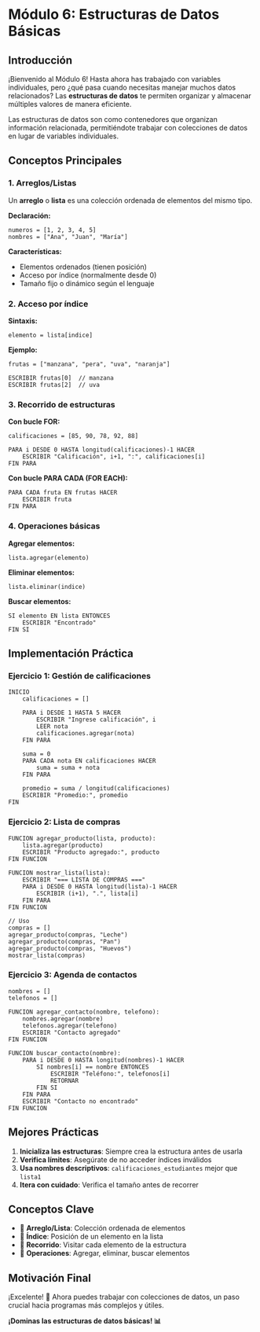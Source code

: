 # Módulo 6: Estructuras de Datos Básicas

## Introducción

¡Bienvenido al Módulo 6! Hasta ahora has trabajado con variables individuales, pero ¿qué pasa cuando necesitas manejar muchos datos relacionados? Las **estructuras de datos** te permiten organizar y almacenar múltiples valores de manera eficiente.

Las estructuras de datos son como contenedores que organizan información relacionada, permitiéndote trabajar con colecciones de datos en lugar de variables individuales.

## Conceptos Principales

### 1. Arreglos/Listas

Un **arreglo** o **lista** es una colección ordenada de elementos del mismo tipo.

**Declaración:**
```
numeros = [1, 2, 3, 4, 5]
nombres = ["Ana", "Juan", "María"]
```

**Características:**
- Elementos ordenados (tienen posición)
- Acceso por índice (normalmente desde 0)
- Tamaño fijo o dinámico según el lenguaje

### 2. Acceso por índice

**Sintaxis:**
```
elemento = lista[indice]
```

**Ejemplo:**
```
frutas = ["manzana", "pera", "uva", "naranja"]

ESCRIBIR frutas[0]  // manzana
ESCRIBIR frutas[2]  // uva
```

### 3. Recorrido de estructuras

**Con bucle FOR:**
```
calificaciones = [85, 90, 78, 92, 88]

PARA i DESDE 0 HASTA longitud(calificaciones)-1 HACER
    ESCRIBIR "Calificación", i+1, ":", calificaciones[i]
FIN PARA
```

**Con bucle PARA CADA (FOR EACH):**
```
PARA CADA fruta EN frutas HACER
    ESCRIBIR fruta
FIN PARA
```

### 4. Operaciones básicas

**Agregar elementos:**
```
lista.agregar(elemento)
```

**Eliminar elementos:**
```
lista.eliminar(indice)
```

**Buscar elementos:**
```
SI elemento EN lista ENTONCES
    ESCRIBIR "Encontrado"
FIN SI
```

## Implementación Práctica

### Ejercicio 1: Gestión de calificaciones

```
INICIO
    calificaciones = []
    
    PARA i DESDE 1 HASTA 5 HACER
        ESCRIBIR "Ingrese calificación", i
        LEER nota
        calificaciones.agregar(nota)
    FIN PARA
    
    suma = 0
    PARA CADA nota EN calificaciones HACER
        suma = suma + nota
    FIN PARA
    
    promedio = suma / longitud(calificaciones)
    ESCRIBIR "Promedio:", promedio
FIN
```

### Ejercicio 2: Lista de compras

```
FUNCION agregar_producto(lista, producto):
    lista.agregar(producto)
    ESCRIBIR "Producto agregado:", producto
FIN FUNCION

FUNCION mostrar_lista(lista):
    ESCRIBIR "=== LISTA DE COMPRAS ==="
    PARA i DESDE 0 HASTA longitud(lista)-1 HACER
        ESCRIBIR (i+1), ".", lista[i]
    FIN PARA
FIN FUNCION

// Uso
compras = []
agregar_producto(compras, "Leche")
agregar_producto(compras, "Pan")
agregar_producto(compras, "Huevos")
mostrar_lista(compras)
```

### Ejercicio 3: Agenda de contactos

```
nombres = []
telefonos = []

FUNCION agregar_contacto(nombre, telefono):
    nombres.agregar(nombre)
    telefonos.agregar(telefono)
    ESCRIBIR "Contacto agregado"
FIN FUNCION

FUNCION buscar_contacto(nombre):
    PARA i DESDE 0 HASTA longitud(nombres)-1 HACER
        SI nombres[i] == nombre ENTONCES
            ESCRIBIR "Teléfono:", telefonos[i]
            RETORNAR
        FIN SI
    FIN PARA
    ESCRIBIR "Contacto no encontrado"
FIN FUNCION
```

## Mejores Prácticas

1. **Inicializa las estructuras**: Siempre crea la estructura antes de usarla
2. **Verifica límites**: Asegúrate de no acceder índices inválidos
3. **Usa nombres descriptivos**: `calificaciones_estudiantes` mejor que `lista1`
4. **Itera con cuidado**: Verifica el tamaño antes de recorrer

## Conceptos Clave

- 🔑 **Arreglo/Lista**: Colección ordenada de elementos
- 🔑 **Índice**: Posición de un elemento en la lista
- 🔑 **Recorrido**: Visitar cada elemento de la estructura
- 🔑 **Operaciones**: Agregar, eliminar, buscar elementos

## Motivación Final

¡Excelente! 🎉 Ahora puedes trabajar con colecciones de datos, un paso crucial hacia programas más complejos y útiles.

**¡Dominas las estructuras de datos básicas! 📊**
